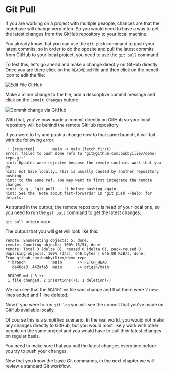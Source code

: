# Git Pull

If you are working on a project with multiple peaople, chances are that the codebase will change very often. So you would need to have a way to get the latest changes from the GitHub repository to your local machine. 

You already know that you can use the `git push` command to push your latest commits, so in order to do the oposite and pull the latest commits from GitHub to your local project, you need to use the `git pull` command.

To test this, let's go ahead and make a change directly on GitHub directly. Once you are there click on the `README.md` file and then click on the pencil icon to edit the file:

![Edit File GitHub](https://user-images.githubusercontent.com/21223421/111460030-2688bd00-8724-11eb-9569-d6327847b443.png)

Make a minor change to the file, add a descriptive commit message and click on the `Commit Changes` button:

![Commit change via GitHub](https://user-images.githubusercontent.com/21223421/111460194-5afc7900-8724-11eb-9c43-a8952961fca8.png)

With that, you've now made a commit directly on GitHub so your local repository will be behind the remote GitHub repository.

If you were to try and push a change now to that same branch, it will fail with the following error:

```
 ! [rejected]        main -> main (fetch first)
error: failed to push some refs to 'git@github.com:bobbyiliev/demo-repo.git'
hint: Updates were rejected because the remote contains work that you do
hint: not have locally. This is usually caused by another repository pushing
hint: to the same ref. You may want to first integrate the remote changes
hint: (e.g., 'git pull ...') before pushing again.
hint: See the 'Note about fast-forwards' in 'git push --help' for details.
```

As stated in the output, the remote repository is head of your local one, so you need to run the `git pull` command to get the latest changes:

```
git pull origin main
```

The output that you will get will look like this:

```
remote: Enumerating objects: 5, done.
remote: Counting objects: 100% (5/5), done.
remote: Total 3 (delta 0), reused 0 (delta 0), pack-reused 0
Unpacking objects: 100% (3/3), 646 bytes | 646.00 KiB/s, done.
From github.com:bobbyiliev/demo-repo
 * branch            main       -> FETCH_HEAD
   da46ce3..442afa5  main       -> origin/main

 README.md | 3 ++-
 1 file changed, 2 insertions(+), 1 deletion(-)
```

We can see that the `README.md` file was change and that there were 2 new lines added and 1 line deleted.

Now if you were to run `git log` you will see the commit that you've made on GitHub available locally.

Of course this is a simplified scenario. In the real world, you would not make any changes directly to GitHub, but you would most likely work with other people on the same project and you would have to pull their latest changes on regular basis.

You need to make sure that you pull the latest changes everytime before you try to push your changes.

Now that you know the basic Git commands, in the next chapter we will review a standard Git workflow.
